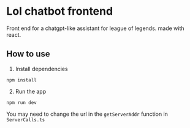 # Lol chatbot frontend
Front end for a chatgpt-like assistant for league of legends. made with react.

## How to use
1. Install dependencies
```
npm install
```
2. Run the app
```
npm run dev
```

You may need to change the url in the `getServerAddr` function in `ServerCalls.ts`
